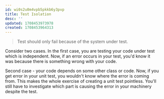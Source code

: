 ```yaml
---
id: wi0s2u0m4vpb5pkkb6y3pvp
title: Test Isolation
desc: ''
updated: 1708453973978
created: 1708453964313
---
```



> Test should only fail because of the system under test.

Consider two cases. In the first case, you are testing your code under test which is independent. Now, if an error occurs in your test, you'd know it was because there is something wrong with your code.

Second case - your code depends on some other class or code. Now, if you get error in your unit test, you wouldn't know where the error is coming from. This makes the whole exercise of creating a unit test pointless. You'll still have to investigate which part is causing the error in your machinery despite the test.

